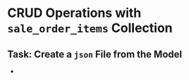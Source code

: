# CRUD Operations with `sale_order_items` Collection

## Task: Create a `json` File from the Model
- []()